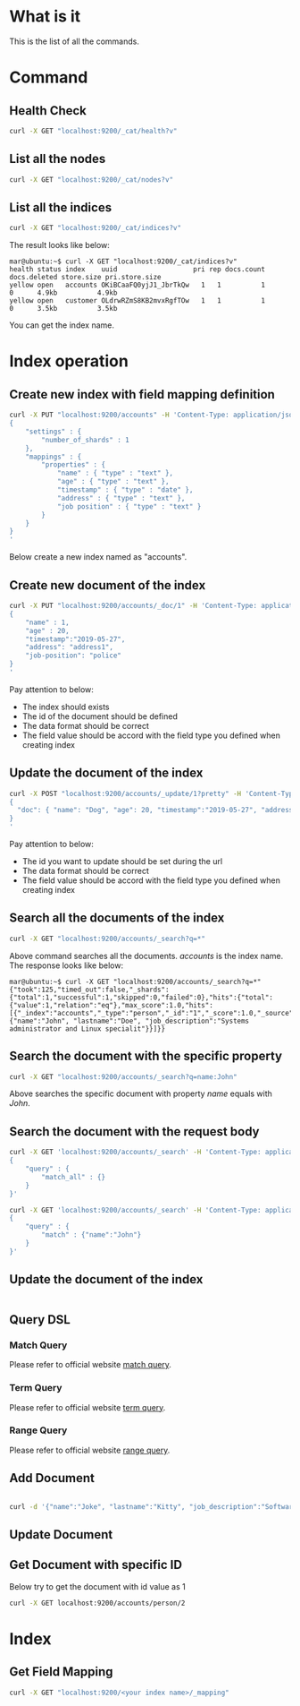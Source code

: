 # What is it
This is the list of all the commands.

# Command

## Health Check

```sh
curl -X GET "localhost:9200/_cat/health?v"
```

## List all the nodes

```sh
curl -X GET "localhost:9200/_cat/nodes?v"
```

## List all the indices
```sh
curl -X GET "localhost:9200/_cat/indices?v"
```

The result looks like below:

```
mar@ubuntu:~$ curl -X GET "localhost:9200/_cat/indices?v"
health status index    uuid                   pri rep docs.count docs.deleted store.size pri.store.size
yellow open   accounts OKiBCaaFQ0yjJ1_JbrTkQw   1   1          1            0      4.9kb          4.9kb
yellow open   customer OLdrwRZmS8KB2mvxRgfTOw   1   1          1            0      3.5kb          3.5kb

```
You can get the index name.

# Index operation

## Create new index with field mapping definition
```sh
curl -X PUT "localhost:9200/accounts" -H 'Content-Type: application/json' -d'
{
    "settings" : {
        "number_of_shards" : 1
    },
    "mappings" : {
        "properties" : {
            "name" : { "type" : "text" },
            "age" : { "type" : "text" },
            "timestamp" : { "type" : "date" },
            "address" : { "type" : "text" },
            "job position" : { "type" : "text" }
        }
    }
}
'
```

Below create a new index named as "accounts".


## Create new document of the index
```sh
curl -X PUT "localhost:9200/accounts/_doc/1" -H 'Content-Type: application/json' -d'
{
    "name" : 1,
    "age" : 20,
	"timestamp":"2019-05-27",
	"address": "address1",
	"job-position": "police"
}
'
```

Pay attention to below:
* The index should exists
* The id of the document should be defined
* The data format should be correct
* The field value should be accord with the field type you defined when creating index

## Update the document of the index
```sh
curl -X POST "localhost:9200/accounts/_update/1?pretty" -H 'Content-Type: application/json' -d'
{
  "doc": { "name": "Dog", "age": 20, "timestamp":"2019-05-27", "address": "address1", "job-position": "police" }
}
'
```

Pay attention to below:
* The id you want to update should be set during the url
* The data format should be correct
* The field value should be accord with the field type you defined when creating index


## Search all the documents of the index

```sh
curl -X GET "localhost:9200/accounts/_search?q=*"
```
Above command searches all the documents. _accounts_ is the index name.
<br>
The response looks like below:

```
mar@ubuntu:~$ curl -X GET "localhost:9200/accounts/_search?q=*"
{"took":125,"timed_out":false,"_shards":{"total":1,"successful":1,"skipped":0,"failed":0},"hits":{"total":{"value":1,"relation":"eq"},"max_score":1.0,"hits":[{"_index":"accounts","_type":"person","_id":"1","_score":1.0,"_source":{"name":"John", "lastname":"Doe", "job_description":"Systems administrator and Linux specialit"}}]}}
```

## Search the document with the specific property
```sh
curl -X GET "localhost:9200/accounts/_search?q=name:John"
```
Above searches the specific document with property _name_ equals with _John_.


## Search the document with the request body

```sh
curl -X GET 'localhost:9200/accounts/_search' -H 'Content-Type: application/json' -d '
{
    "query" : {
        "match_all" : {}
    }
}'
```

```sh
curl -X GET 'localhost:9200/accounts/_search' -H 'Content-Type: application/json' -d '
{
    "query" : {
        "match" : {"name":"John"}
    }
}'
```


## Update the document of the index
```sh

```

## Query DSL

### Match Query
Please refer to official website [match query](https://www.elastic.co/guide/en/elasticsearch/reference/7.0/query-dsl-match-query.html#query-dsl-match-query-boolean).


### Term Query
Please refer to official website [term query](https://www.elastic.co/guide/en/elasticsearch/reference/7.0/query-dsl-term-query.html).

### Range Query
Please refer to official website [range query](https://www.elastic.co/guide/en/elasticsearch/reference/7.0/query-dsl-range-query.html).


## Add Document
```sh

curl -d '{"name":"Joke", "lastname":"Kitty", "job_description":"Software engineer"}' -H "Content-Type: application/json" -X POST localhost:9200/accounts/person/2

```

## Update Document


## Get Document with specific ID
Below try to get the document with id value as 1

```sh
curl -X GET localhost:9200/accounts/person/2
```



# Index

## Get Field Mapping

```sh
curl -X GET "localhost:9200/<your index name>/_mapping"
```


